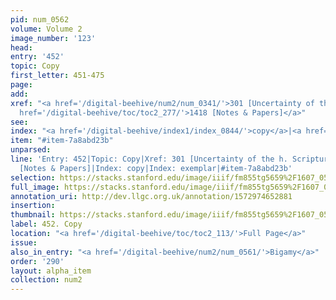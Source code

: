 ```yaml
---
pid: num_0562
volume: Volume 2
image_number: '123'
head: 
entry: '452'
topic: Copy
first_letter: 451-475
page: 
add: 
xref: "<a href='/digital-beehive/num2/num_0341/'>301 [Uncertainty of the h. Scripture]</a>|<a
  href='/digital-beehive/toc/toc2_277/'>1418 [Notes & Papers]</a>"
see: 
index: "<a href='/digital-beehive/index1/index_0844/'>copy</a>|<a href='/digital-beehive/index2/index_1343/'>exemplar</a>"
item: "#item-7a8abd23b"
unparsed: 
line: 'Entry: 452|Topic: Copy|Xref: 301 [Uncertainty of the h. Scripture]|Xref: 1418
  [Notes & Papers]|Index: copy|Index: exemplar|#item-7a8abd23b'
selection: https://stacks.stanford.edu/image/iiif/fm855tg5659%2F1607_0590/342,1886,2962,381/full/0/default.jpg
full_image: https://stacks.stanford.edu/image/iiif/fm855tg5659%2F1607_0590/full/full/0/default.jpg
annotation_uri: http://dev.llgc.org.uk/annotation/1572974652881
insertion: 
thumbnail: https://stacks.stanford.edu/image/iiif/fm855tg5659%2F1607_0590/342,1886,600,180/250,/0/default.jpg
label: 452. Copy
location: "<a href='/digital-beehive/toc/toc2_113/'>Full Page</a>"
issue: 
also_in_entry: "<a href='/digital-beehive/num2/num_0561/'>Bigamy</a>"
order: '290'
layout: alpha_item
collection: num2
---
```

